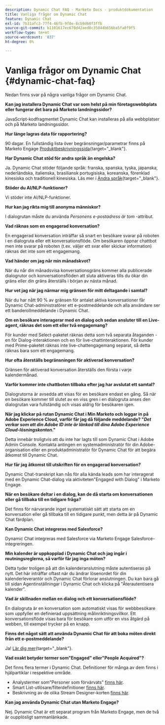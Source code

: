 ```yaml
---
description: Dynamic Chat FAQ - Marketo Docs - produktdokumentation
title: Vanliga frågor om Dynamic Chat
feature: Dynamic Chat
exl-id: 7b31afc3-77f4-46fb-9f0e-8cb9d60f3ffb
source-git-commit: b1101617ec670d42aed8c35044b656ba5fa0f9f5
workflow-type: tm+mt
source-wordcount: '837'
ht-degree: 0%

---
```


# Vanliga frågor om Dynamic Chat {#dynamic-chat-faq}

Nedan finns svar på några vanliga frågor om Dynamic Chat.

**Kan jag installera Dynamic Chat var som helst på min företagswebbplats eller fungerar det bara på Marketo landningssidor?**

JavaScript-kodfragmentet Dynamic Chat kan installeras på alla webbplatser och på Marketo landningssidor.

**Hur länge lagras data för rapportering?**

90 dagar. En fullständig lista över begränsningar/parametrar finns på Marketo Engage [Produktbeskrivningssida](https://helpx.adobe.com/legal/product-descriptions/adobe-marketo-engage---product-description.html){target="_blank"}.

**Har Dynamic Chat stöd för andra språk än engelska?**

Ja. Dynamic Chat stöder följande språk: franska, spanska, tyska, japanska, nederländska, italienska, brasiliansk portugisiska, koreanska, förenklad kinesiska och traditionell kinesiska. Läs mer i [Ändra språk](/help/marketo/product-docs/demand-generation/dynamic-chat/dynamic-chat-overview.md#changing-the-language){target="_blank"}.

**Stöder du AI/NLP-funktioner?**

Vi stöder inte AI/NLP-funktioner.

**Hur kan jag rikta mig till anonyma människor?**

I dialogrutan måste du använda _Personens e-postadress är tom_ -attribut.

**Vad räknas som en engagerad konversation?**

En engagerad konversation inträffar så snart en besökare svarar på roboten i en dialogruta eller ett konversationsflöde. Om besökaren öppnar chattbot men inte svarar på roboten (t.ex. väljer ett svar eller skickar information) räknas det inte som ett engagemang.

**Vad händer om jag når min månadskvot?**

När du når din månadsvisa konversationsgräns kommer alla publicerade dialogrutor och konversationsflöden att sluta aktiveras tills du ökar din gräns eller din gräns återställs i början av nästa månad.

**Hur vet jag när jag närmar mig gränsen för mitt deltagande i samtal?**

När du har nått 90 % av gränsen för antalet aktiva konversationer får Dynamic Chat-administratörer ett e-postmeddelande och alla användare ser ett banderollmeddelande i Dynamic Chat.

**Om en besökare interagerar med en dialog och sedan ansluter till en Live-agent, räknas det som ett eller två engagemang?**

För kunder med Select-paketet räknas detta som två separata åtaganden - en för Dialog-interaktionen och en för live-chattinteraktionen. För kunder med Prime-paketet räknas inte live-chattengagemang separat, så detta räknas bara som ett engagemang.

**Hur ofta återställs begränsningen för aktiverad konversation?**

Gränsen för aktiverad konversation återställs den första i varje kalendermånad.

**Varför kommer inte chattboten tillbaka efter jag har avslutat ett samtal?**

Dialogrutorna är avsedda att visas för en besökare endast en gång. Så när en besökare kommer till slutet av en viss gren i en dialogruta anses den dialogrutan vara fullständig och visas aldrig för besökaren igen.

**När jag klickar på rutan Dynamic Chat i Min Marketo och loggar in på Adobe Experience Cloud, varför får jag då följande meddelande? &quot;_Det verkar som att din Adobe ID inte är länkad till dina Adobe Experience Cloud-lösningskonton_.&quot;**

Detta innebär troligtvis att du inte har lagts till som Dynamic Chat i Adobe Admin Console. Kontakta antingen en systemadministratör för din Adobe-organisation eller en produktadministratör för Dynamic Chat för att begära åtkomst till Dynamic Chat.

**Hur får jag åtkomst till utskriften för en engagerad konversation?**

Dynamic Chat-transkript kan nås för alla kända leads som har interagerat med en Dynamic Chat-dialog via aktiviteten&quot;Engaged with Dialog&quot; i Marketo Engage.

**När en besökare deltar i en dialog, kan de då starta om konversationen eller gå tillbaka till en tidigare fråga?**

Det finns för närvarande inget systematiskt sätt att starta om en konversation eller gå tillbaka till en tidigare punkt, men detta är på Dynamic Chat färdplan.

**Kan Dynamic Chat integreras med Salesforce?**

Dynamic Chat integreras med Salesforce via Marketo Engage Salesforce-integreringen.

**Min kalender är uppkopplad i Dynamic Chat och jag ingår i routningsreglerna, så varför får jag inga möten?**

Detta tyder troligen på att din kalenderanslutning måste autentiseras på nytt. Det här inträffar oftast när du ändrar lösenordet för din kalenderleverantör och Dynamic Chat förlorar anslutningen. Du kan bara gå till sidan Agentinställningar i Dynamic Chat och klicka på &quot;Återautentisera kalender&quot;.

**Vad är skillnaden mellan en dialog och ett konversationsflöde?**

En dialogruta är en konversation som automatiskt visas för webbbesökare som uppfyller en definierad uppsättning målinriktningsvillkor. Ett konversationsflöde visas bara för besökare som utför en viss åtgärd på webben, till exempel trycker på en knapp.

**Finns det något sätt att använda Dynamic Chat för att boka möten direkt från ett e-postmeddelande?**

Ja! [Lär dig mer](https://nation.marketo.com/t5/product-blogs/using-dynamic-chat-conversational-flows-for-meeting-booking/ba-p/340936){target="_blank"}.

**Vad exakt betyder termer som&quot;Engaged&quot; eller&quot;People Acquired&quot;?**

Det finns flera termer i Dynamic Chat. Definitioner för många av dem finns i hjälpartiklar i respektive område.
* Analystermer som&quot;Personer som förvärvats&quot; [finns här](/help/marketo/product-docs/demand-generation/dynamic-chat/analytics.md#definitions).
* Smart List-utlösare/filterdefinitioner [finns här](/help/marketo/product-docs/demand-generation/dynamic-chat/dynamic-chat-activities.md#definitions).
* Beskrivning av de olika Stream Designer-korten [finns här](/help/marketo/product-docs/demand-generation/dynamic-chat/automated-chat/stream-designer.md#stream-designer-cards).

**Kan jag använda Dynamic Chat utan Marketo Engage?**

Nej. Dynamic Chat är ett separat program från Marketo Engage, men de två är oupplösligt sammanlänkade.
